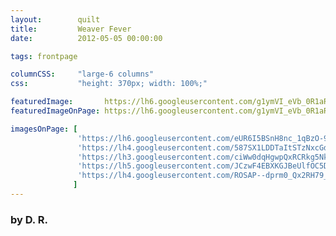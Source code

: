 ```yaml
---
layout:        quilt
title:         Weaver Fever
date:          2012-05-05 00:00:00

tags: frontpage

columnCSS:     "large-6 columns"
css:           "height: 370px; width: 100%;"

featuredImage:       https://lh6.googleusercontent.com/g1ymVI_eVb_0R1aRmFgM8IhWQIsl6ssz4ETVY6vWYlo=w470
featuredImageOnPage: https://lh6.googleusercontent.com/g1ymVI_eVb_0R1aRmFgM8IhWQIsl6ssz4ETVY6vWYlo=w1000

imagesOnPage: [
               'https://lh6.googleusercontent.com/eUR6I5BSnH8nc_1qBzO-9BJ1LwjzuNwIUnbLcLyhcO4=w303',
               'https://lh4.googleusercontent.com/587SX1LDDTaItSTzNxcGdaS1UlyzUneYBo_gi5TXnIU=w303',
               'https://lh3.googleusercontent.com/ciWw0dqHgwpQxRCRkg5NkYnSjIhAvxMDScE3pEBoXN8=w303',
               'https://lh5.googleusercontent.com/JCzwF4EBXKGJBeUlfOC5DGMZkmrR12PmF34OvMInKKI=w303',
               'https://lh4.googleusercontent.com/ROSAP--dprm0_Qx2RH79_H1pPNUSZrbpTc-eMYE7iRY=w303'
              ]
---
```


### by D. R.
